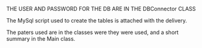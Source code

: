 THE USER AND PASSWORD FOR THE DB ARE IN THE DBConnector CLASS

The MySql script used to create the tables is attached with the delivery.

The paters used are in the classes were they were used, and a short summary in the Main class.